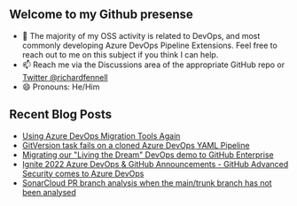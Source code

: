 ## Welcome to my Github presense

- 💬 The majority of my OSS activity is related to DevOps, and most commonly developing Azure DevOps Pipeline Extensions. Feel free to reach out to me on this subject if you think I can help.
- 📫 Reach me via the Discussions area of the appropriate GitHub repo or [Twitter @richardfennell](https://twitter.com/richardfennell)
- 😄 Pronouns: He/Him

## Recent Blog Posts
<!-- BLOG-POST-LIST:START -->
- [Using Azure DevOps Migration Tools Again](https://blogs.blackmarble.co.uk/rfennell/time-for-azure-devops-migration-tools-again/)
- [GitVersion task fails on a cloned Azure DevOps YAML Pipeline](https://blogs.blackmarble.co.uk/rfennell/gitversion-fails-on-a-cloned-yaml-build/)
- [Migrating our &quot;Living the Dream&quot; DevOps demo to GitHub Enterprise](https://blogs.blackmarble.co.uk/rfennell/migrating-living-the-dream-to-github/)
- [Ignite 2022 Azure DevOps &amp; GitHub Announcements - GitHub Advanced Security comes to Azure DevOps](https://blogs.blackmarble.co.uk/rfennell/ignite-2022-azure-devops-and-github-announcements/)
- [SonarCloud PR branch analysis when the main/trunk branch has not been analysed](https://blogs.blackmarble.co.uk/rfennell/sonarcloud-pr-analysis-when-the-main-branch-has-not-been-analysed/)
<!-- BLOG-POST-LIST:END -->


<!--
**rfennell/rfennell** is a ✨ _special_ ✨ repository because its `README.md` (this file) appears on your GitHub profile.

Here are some ideas to get you started:

- 🔭 I’m currently working on ...
- 🌱 I’m currently learning ...
- 👯 I’m looking to collaborate on ...
- 🤔 I’m looking for help with ...
- 💬 Ask me about ...
- 📫 How to reach me: ...
- 😄 Pronouns: ...
- ⚡ Fun fact: ...
-->

